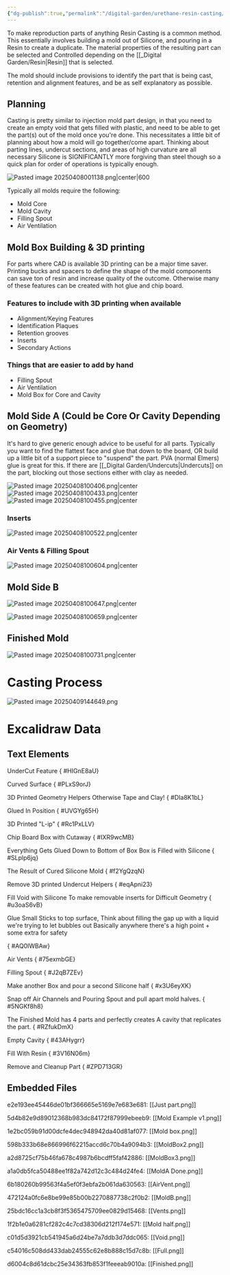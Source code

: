 ```yaml
---
{"dg-publish":true,"permalink":"/digital-garden/urethane-resin-casting/","noteIcon":"1","created":"2025-04-09T10:43:34.368-04:00","updated":"2025-04-09T14:46:49.808-04:00"}
---
```


To make reproduction parts of anything Resin Casting is a common method. This essentially involves building a mold out of Silicone, and pouring in a Resin to create a duplicate. The material properties of the resulting part can be selected and Controlled depending on the [[_Digital Garden/Resin\|Resin]] that is selected. 

The mold should include provisions to identify the part that is being cast, retention and alignment features, and be as self explanatory as possible. 
## Planning
Casting is pretty similar to injection mold part design, in that you need to create an empty void that gets filled with plastic, and need to be able to get the part(s) out of the mold once you're done. This necessitates a little bit of planning about how a mold will go together/come apart. 
Thinking about parting lines, undercut sections, and areas of high curvature are all necessary 
Silicone is SIGNIFICANTLY more forgiving than steel though so a quick plan for order of operations is typically enough.


![Pasted image 20250408001138.png|center|600](/img/user/Images/Pasted%20image%2020250408001138.png)

Typically all molds require the following:
- Mold Core
- Mold Cavity
- Filling Spout
- Air Ventilation 
## Mold Box Building & 3D printing 
For parts where CAD is available 3D printing can be a major time saver.  Printing bucks and spacers to define the shape of the mold components can save ton of resin and increase quality of the outcome. Otherwise many of these features can be created with hot glue and chip board. 
### Features to include with 3D printing when available
- Alignment/Keying Features
- Identification Plaques
- Retention grooves
- Inserts
- Secondary Actions 
### Things that are easier to add by hand
- Filling Spout
- Air Ventilation
- Mold Box for Core and Cavity
## Mold Side A (Could be Core Or Cavity Depending on Geometry)
It's hard to give generic enough advice to be useful for all parts. Typically you want to find the flattest face and glue that down to the board, OR build up a little bit of a support piece to "suspend" the part.  PVA (normal Elmers) glue is great for this.  If there are [[_Digital Garden/Undercuts\|Undercuts]] on the part, blocking out those sections either with clay as needed.

![Pasted image 20250408100406.png|center](/img/user/Images/Pasted%20image%2020250408100406.png)
![Pasted image 20250408100433.png|center](/img/user/Images/Pasted%20image%2020250408100433.png)
![Pasted image 20250408100455.png|center](/img/user/Images/Pasted%20image%2020250408100455.png)

### Inserts
![Pasted image 20250408100522.png|center](/img/user/Images/Pasted%20image%2020250408100522.png)

### Air  Vents & Filling Spout
![Pasted image 20250408100604.png|center](/img/user/Images/Pasted%20image%2020250408100604.png)
## Mold Side B
![Pasted image 20250408100647.png|center](/img/user/Images/Pasted%20image%2020250408100647.png)

![Pasted image 20250408100659.png|center](/img/user/Images/Pasted%20image%2020250408100659.png)
## Finished Mold
![Pasted image 20250408100731.png|center](/img/user/Images/Pasted%20image%2020250408100731.png)

# Casting Process

![Pasted image 20250409144649.png](/img/user/Pasted%20image%2020250409144649.png)
# Excalidraw Data

## Text Elements
UnderCut Feature
{ #HIGnE8aU}


Curved Surface
{ #PLxS9orJ}


3D Printed Geometry Helpers
Otherwise Tape and Clay! 
{ #DIa8K1bL}


Glued In Position
{ #UVGYg65H}


3D Printed "L-ip"
{ #Rc1PxLLV}


Chip Board Box with Cutaway
{ #IXR9wcMB}


Everything Gets Glued 
Down to Bottom of Box
Box is Filled with Silicone
{ #SLplp6jq}


The Result of Cured Silicone Mold
{ #f2YgQzqN}


Remove 3D printed Undercut Helpers
{ #eqApni23}


Fill Void with Silicone
To make removable inserts for 
Difficult Geometry
{ #u3oaS6vB}


Glue Small Sticks to top surface,
Think about filling the gap up with a liquid
we're trying to let bubbles out 
Basically anywhere there's a 
high point + some extra for safety

{ #AQ0lWBAw}


Air Vents
{ #75exmbGE}


Filling Spout
{ #J2qB7ZEv}


Make another Box and pour a second Silicone half 
{ #x3U6eyXK}


Snap off Air Channels and Pouring Spout
and pull apart mold halves.
{ #5NGKf8h8}


The Finished Mold has 4 parts and perfectly creates
A cavity that replicates the part. 
{ #RZfukDmX}


Empty Cavity
{ #43AHygrr}


Fill With Resin
{ #3V16N06m}


Remove and Cleanup Part
{ #ZPD713GR}


## Embedded Files
e2e193ee45446de01bf366665e5169e7e683e681: [[Just part.png]]

5d4b82e9d89012368b983dc84172f87999ebeeb9: [[Mold Example v1.png]]

1e2bc059b91d00dcfe4dec948942da40d81af077: [[Mold box.png]]

598b333b68e866996f62215accd6c70b4a9094b3: [[MoldBox2.png]]

a2d8725cf75b46fa678c4987b6bcdff5faf42886: [[MoldBox3.png]]

a1a0db5fca50488ee1f82a742d12c3c484d24fe4: [[MoldA Done.png]]

6b180260b99563f4a5ef0f3ebfa2b061da630563: [[AirVent.png]]

472124a0fc6e8be99e85b00b2270887738c2f0b2: [[MoldB.png]]

25bdc16cc1a3cb8f3f5365475709ee0829d15468: [[Vents.png]]

1f2b1e0a6281cf282c4c7cd38306d212f174e571: [[Mold half.png]]

c01d5d3921cb541945a6d24be7a7ddb3d7ddc065: [[Void.png]]

c54016c508dd433dab24555c62e8b888c15d7c8b: [[Full.png]]

d6004c8d61dcbc25e34363fb853f1feeeab9010a: [[Finished.png]]

